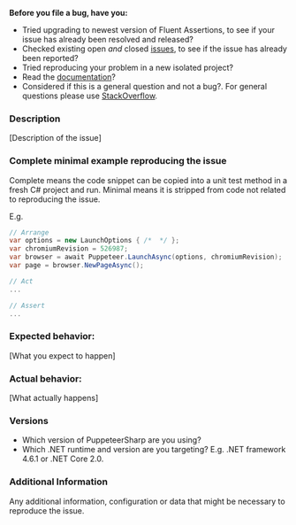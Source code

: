 **Before you file a bug, have you:**

* Tried upgrading to newest version of Fluent Assertions, to see if your issue has already been resolved and released?
* Checked existing open *and* closed [issues](https://github.com/kblok/puppeteer-sharp/issues?utf8=%E2%9C%93&q=is%3Aissue), to see if the issue has already been reported?
* Tried reproducing your problem in a new isolated project?
* Read the [documentation](https://fluentassertions.com/documentation/)?
* Considered if this is a general question and not a bug?. For general questions please use [StackOverflow](https://stackoverflow.com/search?q=puppeteer-sharp).

### Description

[Description of the issue]

### Complete minimal example reproducing the issue

Complete means the code snippet can be copied into a unit test method in a fresh C# project and run.
Minimal means it is stripped from code not related to reproducing the issue.

E.g.

```csharp
// Arrange
var options = new LaunchOptions { /*  */ };
var chromiumRevision = 526987;
var browser = await Puppeteer.LaunchAsync(options, chromiumRevision);
var page = browser.NewPageAsync();

// Act
...

// Assert
...
```

### Expected behavior:

[What you expect to happen]

### Actual behavior:

[What actually happens]

### Versions

* Which version of PuppeteerSharp are you using?
* Which .NET runtime and version are you targeting? E.g. .NET framework 4.6.1 or .NET Core 2.0.

### Additional Information

Any additional information, configuration or data that might be necessary to reproduce the issue.